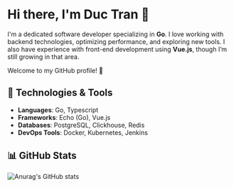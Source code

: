 # Hi there, I'm Duc Tran 👋

I'm a dedicated software developer specializing in **Go**. I love working with backend technologies, optimizing performance, and exploring new tools. I also have experience with front-end development using **Vue.js**, though I’m still growing in that area.

Welcome to my GitHub profile! 🚀

## 🚀 Technologies & Tools
- **Languages**: Go, Typescript
- **Frameworks**: Echo (Go), Vue.js
- **Databases**: PostgreSQL, Clickhouse, Redis
- **DevOps Tools**: Docker, Kubernetes, Jenkins

## 📊 GitHub Stats
![Anurag's GitHub stats](https://github-readme-stats.vercel.app/api?username=DucTran999&show_icons=true&theme=dracula)
